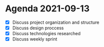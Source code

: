 # Agenda 2021-09-13
 - [x] Discuss project organization and structure
 - [x] Discuss design proccess
 - [x] Discuss technologies researched
 - [x] Discuss weekly sprint

